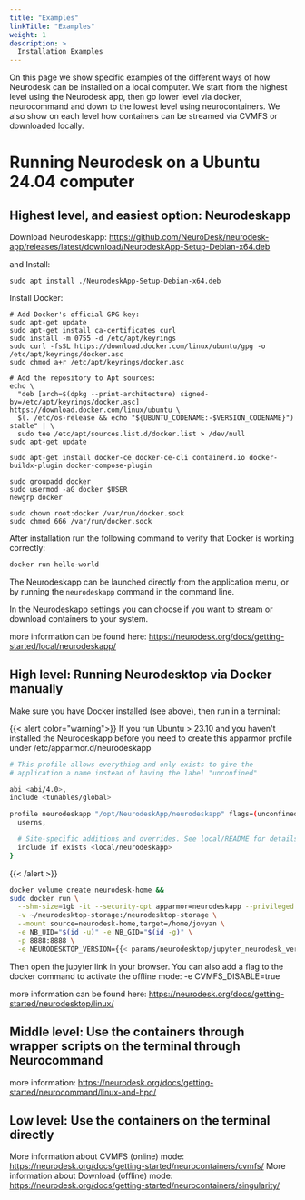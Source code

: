 ```yaml
---
title: "Examples"
linkTitle: "Examples"
weight: 1
description: >
  Installation Examples
---
```


On this page we show specific examples of the different ways of how Neurodesk can be installed on a local computer. We start from the highest level using the Neurodesk app, then go lower level via docker, neurocommand and down to the lowest level using neurocontainers. We also show on each level how containers can be streamed via CVMFS or downloaded locally.

# Running Neurodesk on a Ubuntu 24.04 computer

## Highest level, and easiest option: Neurodeskapp

Download Neurodeskapp: https://github.com/NeuroDesk/neurodesk-app/releases/latest/download/NeurodeskApp-Setup-Debian-x64.deb

and Install:
```
sudo apt install ./NeurodeskApp-Setup-Debian-x64.deb
```

Install Docker:
```
# Add Docker's official GPG key:
sudo apt-get update
sudo apt-get install ca-certificates curl
sudo install -m 0755 -d /etc/apt/keyrings
sudo curl -fsSL https://download.docker.com/linux/ubuntu/gpg -o /etc/apt/keyrings/docker.asc
sudo chmod a+r /etc/apt/keyrings/docker.asc

# Add the repository to Apt sources:
echo \
  "deb [arch=$(dpkg --print-architecture) signed-by=/etc/apt/keyrings/docker.asc] https://download.docker.com/linux/ubuntu \
  $(. /etc/os-release && echo "${UBUNTU_CODENAME:-$VERSION_CODENAME}") stable" | \
  sudo tee /etc/apt/sources.list.d/docker.list > /dev/null
sudo apt-get update

sudo apt-get install docker-ce docker-ce-cli containerd.io docker-buildx-plugin docker-compose-plugin

sudo groupadd docker
sudo usermod -aG docker $USER
newgrp docker

sudo chown root:docker /var/run/docker.sock
sudo chmod 666 /var/run/docker.sock
```

After installation run the following command to verify that Docker is working correctly:

```bash
docker run hello-world
```

The Neurodeskapp can be launched directly from the application menu, or by running the `neurodeskapp` command in the command line.

In the Neurodeskapp settings you can choose if you want to stream or download containers to your system.


more information can be found here: https://neurodesk.org/docs/getting-started/local/neurodeskapp/


## High level: Running Neurodesktop via Docker manually

Make sure you have Docker installed (see above), then run in a terminal:

{{< alert color="warning">}}
If you run Ubuntu > 23.10 and you haven't installed the Neurodeskapp before you need to create this apparmor profile under /etc/apparmor.d/neurodeskapp
```bash
# This profile allows everything and only exists to give the
# application a name instead of having the label "unconfined"

abi <abi/4.0>,
include <tunables/global>

profile neurodeskapp "/opt/NeurodeskApp/neurodeskapp" flags=(unconfined) {
  userns,

  # Site-specific additions and overrides. See local/README for details.
  include if exists <local/neurodeskapp>
}
```
{{< /alert >}}

```bash
docker volume create neurodesk-home &&
sudo docker run \
  --shm-size=1gb -it --security-opt apparmor=neurodeskapp --privileged --user=root --name neurodesktop \
  -v ~/neurodesktop-storage:/neurodesktop-storage \
  --mount source=neurodesk-home,target=/home/jovyan \
  -e NB_UID="$(id -u)" -e NB_GID="$(id -g)" \
  -p 8888:8888 \
  -e NEURODESKTOP_VERSION={{< params/neurodesktop/jupyter_neurodesk_version >}} vnmd/neurodesktop:{{< params/neurodesktop/jupyter_neurodesk_version >}}
```

Then open the jupyter link in your browser. You can also add a flag to the docker command to activate the offline mode: -e CVMFS_DISABLE=true

more information can be found here: https://neurodesk.org/docs/getting-started/neurodesktop/linux/

## Middle level: Use the containers through wrapper scripts on the terminal through Neurocommand

more information: https://neurodesk.org/docs/getting-started/neurocommand/linux-and-hpc/


## Low level: Use the containers on the terminal directly 

More information about CVMFS (online) mode: https://neurodesk.org/docs/getting-started/neurocontainers/cvmfs/
More information about Download (offline) mode: https://neurodesk.org/docs/getting-started/neurocontainers/singularity/
